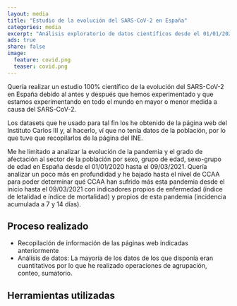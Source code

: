 ```yaml
---
layout: media
title: "Estudio de la evolución del SARS-CoV-2 en España"
categories: media
excerpt: "Análisis exploratorio de datos científicos desde el 01/01/2020 hasta el 09/03/2021 obtenidos del Instituto Carlos III"
ads: true
share: false
image:
  feature: covid.png
  teaser: covid.png
---
```


Quería realizar un estudio 100% científico de la evolución del SARS-CoV-2 en España debido al antes y después que hemos experimentado y que estamos experimentando en todo el mundo en mayor o menor medida a causa del SARS-CoV-2.

Los datasets que he usado para tal fin los he obtenido de la página web del Instituto Carlos III y, al hacerlo, ví que no tenía datos de la población, por lo que tuve que recopilarlos de la página del INE.

Me he limitado a analizar la evolución de la pandemia y el grado de afectación al sector de la población por sexo, grupo de edad, sexo-grupo de edad en España desde el 01/01/2020 hasta el 09/03/2021. Quería analizar un poco más en profundidad y he bajado hasta el nivel de CCAA para poder determinar qué CCAA han sufrido más esta pandemia desde el inicio hasta el 09/03/2021 con indicadores propios de enfermedad (índice de letalidad e índice de mortalidad) y propios de esta pandemia (incidencia acumulada a 7 y 14 días).

## Proceso realizado

* Recopilación de información de las páginas web indicadas anteriormente
* Análisis de datos: La mayoría de los datos de los que disponía eran cuantitativos por lo que he realizado operaciones de agrupación, conteo, sumatorio. 

## Herramientas utilizadas

